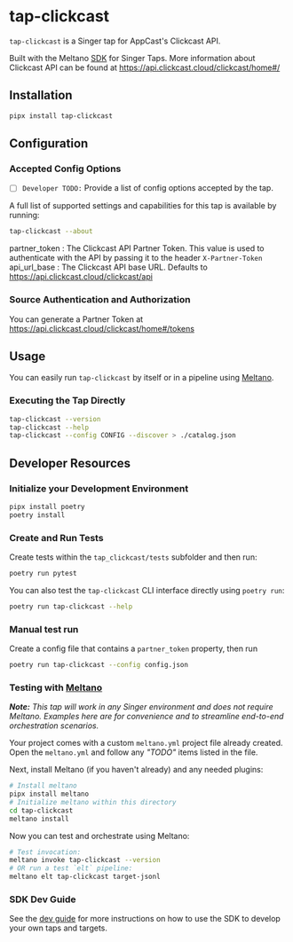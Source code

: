 # tap-clickcast

`tap-clickcast` is a Singer tap for AppCast's Clickcast API.

Built with the Meltano [SDK](https://gitlab.com/meltano/sdk) for Singer Taps. More information about Clickcast API can be found at https://api.clickcast.cloud/clickcast/home#/

## Installation

```bash
pipx install tap-clickcast
```

## Configuration

### Accepted Config Options

- [ ] `Developer TODO:` Provide a list of config options accepted by the tap.

A full list of supported settings and capabilities for this
tap is available by running:

```bash
tap-clickcast --about
```

partner_token
: The Clickcast API Partner Token. This value is used to authenticate with the API by passing it to the header `X-Partner-Token`
api_url_base
: The Clickcast API base URL. Defaults to https://api.clickcast.cloud/clickcast/api

### Source Authentication and Authorization

You can generate a Partner Token at https://api.clickcast.cloud/clickcast/home#/tokens

## Usage

You can easily run `tap-clickcast` by itself or in a pipeline using [Meltano](www.meltano.com).

### Executing the Tap Directly

```bash
tap-clickcast --version
tap-clickcast --help
tap-clickcast --config CONFIG --discover > ./catalog.json
```

## Developer Resources

### Initialize your Development Environment

```bash
pipx install poetry
poetry install
```

### Create and Run Tests

Create tests within the `tap_clickcast/tests` subfolder and
then run:

```bash
poetry run pytest
```

You can also test the `tap-clickcast` CLI interface directly using `poetry run`:

```bash
poetry run tap-clickcast --help
```

### Manual test run

Create a config file that contains a `partner_token` property, then run

```bash
poetry run tap-clickcast --config config.json
```

### Testing with [Meltano](https://www.meltano.com)

_**Note:** This tap will work in any Singer environment and does not require Meltano.
Examples here are for convenience and to streamline end-to-end orchestration scenarios._

Your project comes with a custom `meltano.yml` project file already created. Open the `meltano.yml` and follow any _"TODO"_ items listed in
the file.

Next, install Meltano (if you haven't already) and any needed plugins:

```bash
# Install meltano
pipx install meltano
# Initialize meltano within this directory
cd tap-clickcast
meltano install
```

Now you can test and orchestrate using Meltano:

```bash
# Test invocation:
meltano invoke tap-clickcast --version
# OR run a test `elt` pipeline:
meltano elt tap-clickcast target-jsonl
```

### SDK Dev Guide

See the [dev guide](https://sdk.meltano.com/en/latest/dev_guide.html) for more instructions on how to use the SDK to
develop your own taps and targets.
